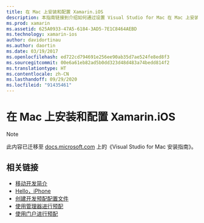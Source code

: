 ```yaml
---
title: 在 Mac 上安装和配置 Xamarin.iOS
description: 本指南链接到介绍如何通过设置 Visual Studio for Mac 在 Mac 上安装和配置 Xamarin.iOS 的说明。
ms.prod: xamarin
ms.assetid: 625A0933-47A5-6184-3AD5-7E1C8464AEBD
ms.technology: xamarin-ios
author: davidortinau
ms.author: daortin
ms.date: 03/19/2017
ms.openlocfilehash: ed722cd794691e256ee90ab35d7ae524fe8ed8f3
ms.sourcegitcommit: 00e6a61eb82ad5b0dd323d48d483a74bedd814f2
ms.translationtype: HT
ms.contentlocale: zh-CN
ms.lasthandoff: 09/29/2020
ms.locfileid: "91435461"
---
```

# <a name="installing-and-configuring-xamarinios-on-a-mac"></a>在 Mac 上安装和配置 Xamarin.iOS

> [!NOTE]
> 此内容已迁移至 [docs.microsoft.com](/visualstudio/mac/installation) 上的《Visual Studio for Mac 安装指南》。

## <a name="related-links"></a>相关链接

- [移动开发简介](~/cross-platform/get-started/introduction-to-mobile-development.md)
- [Hello，iPhone](~/ios/get-started/hello-ios/index.md)
- [创建开发预配配置文件](https://developer.apple.com/library/ios/#documentation/ToolsLanguages/Conceptual/DevPortalGuide/CreatingandDownloadingDevelopmentProvisioningProfiles/CreatingandDownloadingDevelopmentProvisioningProfiles.html)
- [使用管理器进行预配](https://developer.apple.com/library/ios/#recipes/xcode_help-devices_organizer/articles/provision_device_for_development-generic.html)
- [使用门户进行预配](https://developer.apple.com/library/ios/#recipes/ProvisioningPortal_Recipes/DownloadingaProvisioningProfile/DownloadingaProvisioningProfile.html)